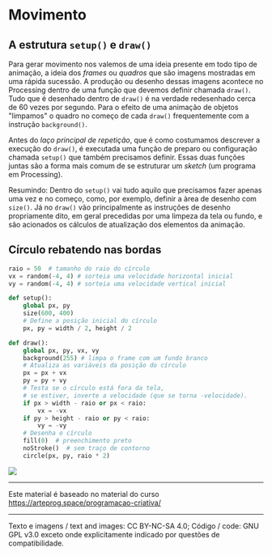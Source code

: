 # Movimento

## A estrutura `setup()` e `draw()`

Para gerar movimento nos valemos de uma ideia presente em todo tipo de animação, a ideia dos *frames* ou *quadros* que são imagens mostradas em uma rápida sucessão. A produção ou desenho dessas imagens acontece no Processing dentro de uma função que devemos definir chamada `draw()`. Tudo que é desenhado dentro de `draw()` é na verdade redesenhado cerca de 60 vezes por segundo. Para o efeito de uma animação de objetos "limpamos" o quadro no começo de cada `draw()` frequentemente com a instrução `background()`.

Antes do *laço principal de repetição*, que é como costumamos descrever a execução do `draw()`, é executada uma função de preparo ou configuração chamada `setup()` que também precisamos definir. Essas duas funções juntas são a forma mais comum de se estruturar um *sketch* (um programa em Processing).

Resumindo: Dentro do `setup()` vai tudo aquilo que precisamos fazer apenas uma vez e no começo, como, por exemplo, definir a àrea de desenho com `size()`. Já no `draw()` vão principalmente as instruções de desenho propriamente dito, em geral precedidas por uma limpeza da tela ou fundo, e são acionados os cálculos de atualização dos elementos da animação.

## Círculo rebatendo nas bordas

```python
raio = 50  # tamanho do raio do círculo
vx = random(-4, 4) # sorteia uma velocidade horizontal inicial
vy = random(-4, 4) # sorteia uma velocidade vertical inicial

def setup():
    global px, py
    size(600, 400)
    # Define a posição inicial do círculo
    px, py = width / 2, height / 2

def draw():
    global px, py, vx, vy
    background(255) # limpa o frame com um fundo branco
    # Atualiza as variáveis da posição do círculo
    px = px + vx
    py = py + vy
    # Testa se o círculo está fora da tela,
    # se estiver, inverte a velocidade (que se torna -velocidade).
    if px > width - raio or px < raio:
        vx = -vx
    if py > height - raio or py < raio:
        vy = -vy
    # Desenha o círculo
    fill(0)  # preenchimento preto
    noStroke()  # sem traço de contorno
    circle(px, py, raio * 2)

```

![](https://github.com/arteprog/programacao-criativa/blob/master/assets/imagens/bounce.gif?raw=true)

---
Este material é baseado no material do curso https://arteprog.space/programacao-criativa/

---
Texto e imagens / text and images: CC BY-NC-SA 4.0; Código / code: GNU GPL v3.0 exceto onde explicitamente indicado por questões de compatibilidade.
